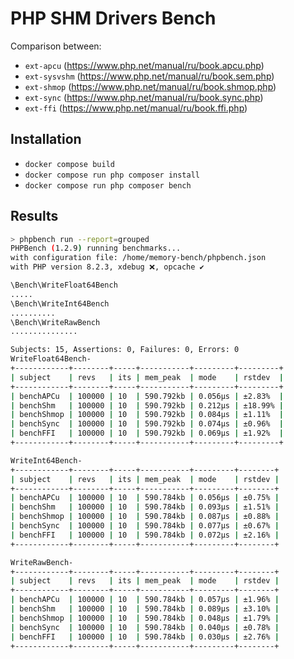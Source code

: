# PHP SHM Drivers Bench

Comparison between:
- `ext-apcu` (https://www.php.net/manual/ru/book.apcu.php)
- `ext-sysvshm` (https://www.php.net/manual/ru/book.sem.php)
- `ext-shmop` (https://www.php.net/manual/ru/book.shmop.php)
- `ext-sync` (https://www.php.net/manual/ru/book.sync.php)
- `ext-ffi` (https://www.php.net/manual/ru/book.ffi.php)

## Installation

- `docker compose build`
- `docker compose run php composer install`
- `docker compose run php composer bench`

## Results

```sh
> phpbench run --report=grouped
PHPBench (1.2.9) running benchmarks...
with configuration file: /home/memory-bench/phpbench.json
with PHP version 8.2.3, xdebug ❌, opcache ✔

\Bench\WriteFloat64Bench
.....
\Bench\WriteInt64Bench
..........
\Bench\WriteRawBench
...............

Subjects: 15, Assertions: 0, Failures: 0, Errors: 0
WriteFloat64Bench-
+------------+--------+-----+-----------+---------+---------+
| subject    | revs   | its | mem_peak  | mode    | rstdev  |
+------------+--------+-----+-----------+---------+---------+
| benchAPCu  | 100000 | 10  | 590.792kb | 0.056μs | ±2.83%  |
| benchShm   | 100000 | 10  | 590.792kb | 0.212μs | ±18.99% |
| benchShmop | 100000 | 10  | 590.792kb | 0.084μs | ±1.11%  |
| benchSync  | 100000 | 10  | 590.792kb | 0.074μs | ±0.96%  |
| benchFFI   | 100000 | 10  | 590.792kb | 0.069μs | ±1.92%  |
+------------+--------+-----+-----------+---------+---------+

WriteInt64Bench-
+------------+--------+-----+-----------+---------+--------+
| subject    | revs   | its | mem_peak  | mode    | rstdev |
+------------+--------+-----+-----------+---------+--------+
| benchAPCu  | 100000 | 10  | 590.784kb | 0.056μs | ±0.75% |
| benchShm   | 100000 | 10  | 590.784kb | 0.093μs | ±1.51% |
| benchShmop | 100000 | 10  | 590.784kb | 0.087μs | ±0.88% |
| benchSync  | 100000 | 10  | 590.784kb | 0.077μs | ±0.67% |
| benchFFI   | 100000 | 10  | 590.784kb | 0.072μs | ±2.16% |
+------------+--------+-----+-----------+---------+--------+

WriteRawBench-
+------------+--------+-----+-----------+---------+--------+
| subject    | revs   | its | mem_peak  | mode    | rstdev |
+------------+--------+-----+-----------+---------+--------+
| benchAPCu  | 100000 | 10  | 590.784kb | 0.057μs | ±1.96% |
| benchShm   | 100000 | 10  | 590.784kb | 0.089μs | ±3.10% |
| benchShmop | 100000 | 10  | 590.784kb | 0.048μs | ±1.79% |
| benchSync  | 100000 | 10  | 590.784kb | 0.040μs | ±0.78% |
| benchFFI   | 100000 | 10  | 590.784kb | 0.030μs | ±2.76% |
+------------+--------+-----+-----------+---------+--------+
```
